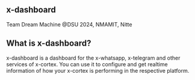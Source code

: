 ## x-dashboard

Team Dream Machine @DSU
2024, NMAMIT, Nitte

## What is x-dashboard?

x-dashboard is a dashboard for the x-whatsapp, x-telegram and other services of x-cortex. You can use it to configure and get realtime information of how your x-cortex is performing in the respective platform.
